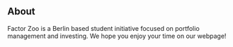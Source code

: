 ## About
Factor Zoo is a Berlin based student initiative focused on portfolio management and investing. We hope you enjoy your time on our webpage!
